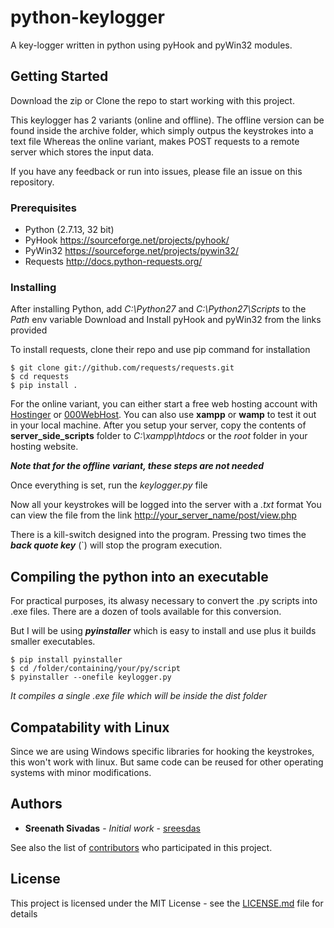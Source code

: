 # python-keylogger
A key-logger written in python using pyHook and pyWin32 modules.


## Getting Started

Download the zip or Clone the repo to start working with this project. 

This keylogger has 2 variants (online and offline).
The offline version can be found inside the archive folder, which simply outpus the keystrokes into a text file
Whereas the online variant, makes POST requests to a remote server which stores the input data.

If you have any feedback or run into issues, please file an issue on this repository.

### Prerequisites

* Python (2.7.13, 32 bit)
* PyHook <https://sourceforge.net/projects/pyhook/>
* PyWin32 <https://sourceforge.net/projects/pywin32/>
* Requests <http://docs.python-requests.org/>


### Installing

After installing Python, add _C:\Python27_ and _C:\Python27\Scripts_ to the _Path_ env variable
Download and Install pyHook and pyWin32 from the links provided

To install requests, clone their repo and use pip command for installation

```
$ git clone git://github.com/requests/requests.git
$ cd requests
$ pip install .
```

For the online variant, you can either start a free web hosting account with [Hostinger](https://www.hostinger.in/) or [000WebHost](https://in.000webhost.com/cpanel-login/).
You can also use **xampp** or **wamp** to test it out in your local machine.
After you setup your server, copy the contents of **server_side_scripts** folder to _C:\xampp\htdocs_ or the _root_ folder in your hosting website.

___Note that for the offline variant, these steps are not needed___

Once everything is set, run the _keylogger.py_ file

Now all your keystrokes will be logged into the server with a _<ipaddr>.txt_ format
You can view the file from the link <http://your_server_name/post/view.php>

There is a kill-switch designed into the program. Pressing two times the ___back quote key___ (`) will stop the program execution.

## Compiling the python into an executable

For practical purposes, its alwasy necessary to convert the .py scripts into .exe files.
There are a dozen of tools available for this conversion.

But I will be using ___pyinstaller___ which is easy to install and use plus it builds smaller executables.

```
$ pip install pyinstaller
$ cd /folder/containing/your/py/script
$ pyinstaller --onefile keylogger.py
```
_It compiles a single .exe file which will be inside the dist folder_

## Compatability with Linux

Since we are using Windows specific libraries for hooking the keystrokes, this won't work 
with linux. But same code can be reused for other operating systems with minor modifications.


## Authors

* **Sreenath Sivadas** - *Initial work* - [sreesdas](https://github.com/sreesdas)

See also the list of [contributors](https://github.com/sreesdas/project/contributors) who participated in this project.

## License

This project is licensed under the MIT License - see the [LICENSE.md](LICENSE.md) file for details


